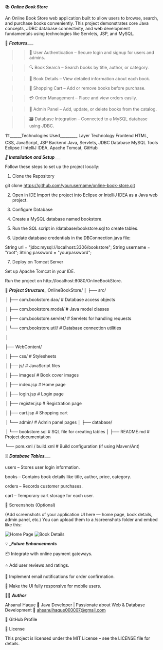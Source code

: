 📚 _____Online Book Store_____

An Online Book Store web application built to allow users to browse, search, and purchase books conveniently. This project demonstrates core Java concepts, JDBC database connectivity, and web development fundamentals using technologies like Servlets, JSP, and MySQL.

🚀 _______Features__________

>>👤 User Authentication – Secure login and signup for users and admins.

>>🔍 Book Search – Search books by title, author, or category.

>>📖 Book Details – View detailed information about each book.

>>🛒 Shopping Cart – Add or remove books before purchase.

>>💳 Order Management – Place and view orders easily.

>>🧾 Admin Panel – Add, update, or delete books from the catalog.

>>🗃️ Database Integration – Connected to a MySQL database using JDBC.

🏗️______Technologies Used_________
Layer	Technology
Frontend	HTML, CSS, JavaScript, JSP
Backend	Java, Servlets, JDBC
Database	MySQL
Tools	Eclipse / IntelliJ IDEA, Apache Tomcat, GitHub


___🧰 Installation and Setup______

Follow these steps to set up the project locally:

1. Clone the Repository

git clone https://github.com/yourusername/online-book-store.git


2. Open in IDE
Import the project into Eclipse or IntelliJ IDEA as a Java web project.

3. Configure Database

4. Create a MySQL database named bookstore.

5. Run the SQL script in /database/bookstore.sql to create tables.

6. Update database credentials in the DBConnection.java file:

String url = "jdbc:mysql://localhost:3306/bookstore";
String username = "root";
String password = "yourpassword";


7. Deploy on Tomcat Server

Set up Apache Tomcat in your IDE.

Run the project on http://localhost:8080/OnlineBookStore.

📂 ___Project Structure____
OnlineBookStore/
│
├── src/

│   ├── com.bookstore.dao/                # Database access objects

│   ├── com.bookstore.model/              # Java model classes

│   ├── com.bookstore.servlet/            # Servlets for handling requests

│   └── com.bookstore.util/               # Database connection utilities

│

├── WebContent/

│   ├── css/                       # Stylesheets

│   ├── js/                        # JavaScript files

│   ├── images/                    # Book cover images

│   ├── index.jsp                  # Home page

│   ├── login.jsp                  # Login page

│   ├── register.jsp               # Registration page

│   ├── cart.jsp                   # Shopping cart

│   └── admin/                     # Admin panel pages
│
├── database/

│   └── bookstore.sql              # SQL file for creating tables
│
├── README.md                      # Project documentation

└── pom.xml / build.xml            # Build configuration (if using Maven/Ant)

🗄️ ___Database Tables______

users – Stores user login information.

books – Contains book details like title, author, price, category.

orders – Records customer purchases.

cart – Temporary cart storage for each user.

📸 Screenshots (Optional)

(Add screenshots of your application UI here — home page, book details, admin panel, etc.)
You can upload them to a /screenshots folder and embed like this:

![Home Page](screenshots/home.png)
![Book Details](screenshots/book-details.png)

💡 ____Future Enhancements___

📦 Integrate with online payment gateways.

⭐ Add user reviews and ratings.

🔔 Implement email notifications for order confirmation.

📱 Make the UI fully responsive for mobile users.

🧑‍💻 ___Author___

Ahsanul Haque
💼 Java Developer | Passionate about Web & Database Development
📧 ahsanulhaque000007@gmail.com

🔗 GitHub Profile

📝 License

This project is licensed under the MIT License – see the LICENSE
 file for details.
